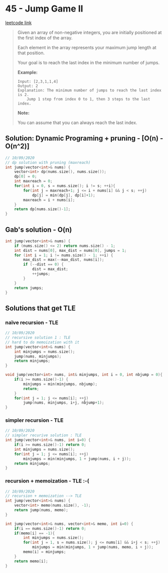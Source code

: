 # 45 - Jump Game II

[leetcode link](https://leetcode.com/problems/jump-game-ii/)

> Given an array of non-negative integers, you are initially positioned at the first index of the array.
>
> Each element in the array represents your maximum jump length at that position.
>
> Your goal is to reach the last index in the minimum number of jumps.
>
> **Example:**
>
> ```
> Input: [2,3,1,1,4]
> Output: 2
> Explanation: The minimum number of jumps to reach the last index is 2.
>     Jump 1 step from index 0 to 1, then 3 steps to the last index.
> ```
>
> **Note:**
>
> You can assume that you can always reach the last index.

## Solution: Dynamic Programing  + pruning - [O(n)  - O(n^2)]

```cpp
// 10/09/2020
// dp solution with pruning (maxreach)
int jump(vector<int>& nums) {
    vector<int> dp(nums.size(), nums.size());
    dp[0] = 0;
    int maxreach = 0;
    for(int i = 0, s = nums.size(); i != s; ++i){
        for(int j = maxreach+1; j <= i + nums[i] && j < s; ++j)
            dp[j] = min(dp[j], dp[i]+1);
        maxreach = i + nums[i];
    }
    return dp[nums.size()-1];
}
```

## Gab's solution - O(n)

```cpp
int jump(vector<int>& nums) {
    if (nums.size() <= 2) return nums.size() - 1;
    int dist = nums[0], max_dist = nums[0], jumps = 1;
    for (int i = 1; i != nums.size() - 1; ++i) {
        max_dist = max(--max_dist, nums[i]);
        if (--dist == 0) {
            dist = max_dist;
            ++jumps;
        }
    }
    return jumps;
}
```

## Solutions that get TLE

### naïve recursion - TLE

```cpp
// 10/09/2020
// recursive solution 1 : TLE
// hard to do memoization with it
int jump(vector<int>& nums) {
    int minjumps = nums.size();
    jump(nums, minjumps);
    return minjumps;
}

void jump(vector<int> nums, int& minjumps, int i = 0, int nbjump = 0){
    if(i >= nums.size()-1) {
        minjumps = min(minjumps, nbjump);
        return;
    }
    for(int j = 1; j <= nums[i]; ++j)
        jump(nums, minjumps, i+j, nbjump+1);
}
```
### simpler recursion - TLE

```cpp
// 10/09/2020
// simpler recurive solution : TLE
int jump(vector<int>& nums, int i=0) {
    if(i >= nums.size()-1) return 0;
    int minjumps = nums.size();
    for(int j = 1; j <= nums[i]; ++j)
        minjumps = min(minjumps, 1 + jump(nums, i + j));
    return minjumps;
}
```
### recursion + memoization - TLE :-(

```cpp
// 10/09/2020
// recursion + memoization --> TLE
int jump(vector<int>& nums) {
    vector<int> memo(nums.size(), -1);
    return jump(nums, memo);
}

int jump(vector<int>& nums, vector<int>& memo, int i=0) {
    if(i == nums.size()-1) return 0;
    if(memo[i] == -1){
        int minjumps = nums.size();
        for(int j = 1, s = nums.size(); j <= nums[i] && i+j < s; ++j)
            minjumps = min(minjumps, 1 + jump(nums, memo, i + j));
        memo[i] = minjumps;
    }
    return memo[i];
}
```
